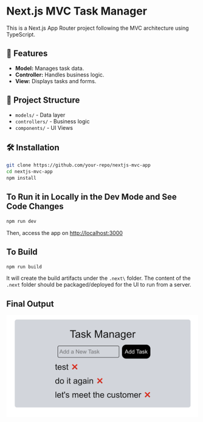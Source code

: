 # Next.js MVC Task Manager

This is a Next.js App Router project following the MVC architecture using TypeScript.

## 🚀 Features

- **Model:** Manages task data.
- **Controller:** Handles business logic.
- **View:** Displays tasks and forms.

## 📂 Project Structure

- `models/` - Data layer
- `controllers/` - Business logic
- `components/` - UI Views

## 🛠 Installation

```sh
git clone https://github.com/your-repo/nextjs-mvc-app
cd nextjs-mvc-app
npm install
```

## To Run it in Locally in the Dev Mode and See Code Changes

```sh
npm run dev
```

Then, access the app on [http://localhost:3000](http://localhost:3000)

## To Build

```sh
npm run build
```

It will create the build artifacts under the `.next\` folder. The content of the `.next` folder should be packaged/deployed for the UI to run from a server.

## Final Output

![task list](image.png)
